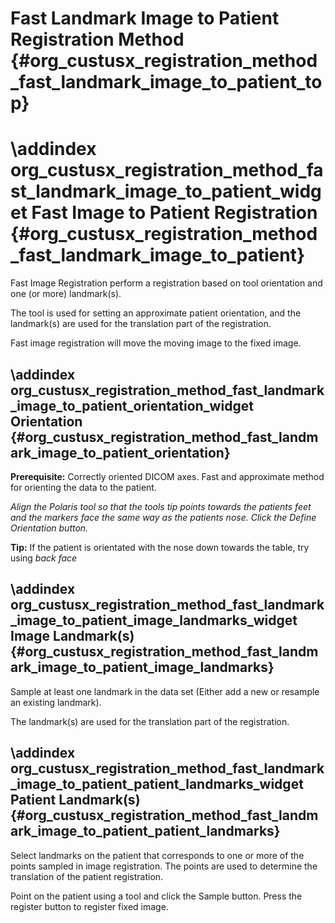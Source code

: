 Fast Landmark Image to Patient Registration Method {#org_custusx_registration_method_fast_landmark_image_to_patient_top}
===================

\addindex org_custusx_registration_method_fast_landmark_image_to_patient_widget
Fast Image to Patient Registration {#org_custusx_registration_method_fast_landmark_image_to_patient}
===========================================================

Fast Image Registration perform a registration based on tool orientation and one (or more) landmark(s).

The tool is used for setting an approximate patient orientation, and the landmark(s) are used for the translation part of the registration.

Fast image registration will move the moving image to the fixed image.


\addindex org_custusx_registration_method_fast_landmark_image_to_patient_orientation_widget
Orientation {#org_custusx_registration_method_fast_landmark_image_to_patient_orientation}
-----------------------------------------------------------

<b>Prerequisite:</b> Correctly oriented DICOM axes.
Fast and approximate method for orienting the data to the patient.

*Align the Polaris tool so that the tools tip points towards the patients feet and the
markers face the same way as the patients nose. Click the Define Orientation button.*

**Tip:** If the patient is orientated with the nose down towards the table, try using *back face*


\addindex org_custusx_registration_method_fast_landmark_image_to_patient_image_landmarks_widget
Image Landmark(s) {#org_custusx_registration_method_fast_landmark_image_to_patient_image_landmarks}
-----------------------------------------------------------

Sample at least one landmark in the data set (Either add a new or resample an existing landmark).

The landmark(s) are used for the translation part of the registration.


\addindex org_custusx_registration_method_fast_landmark_image_to_patient_patient_landmarks_widget
Patient Landmark(s) {#org_custusx_registration_method_fast_landmark_image_to_patient_patient_landmarks}
-----------------------------------------------------------

Select landmarks on the patient that corresponds to one or more of the points sampled in image registration.
The points are used to determine the translation of the patient registration.

Point on the patient using a tool and click the Sample button.
Press the register button to register fixed image.

